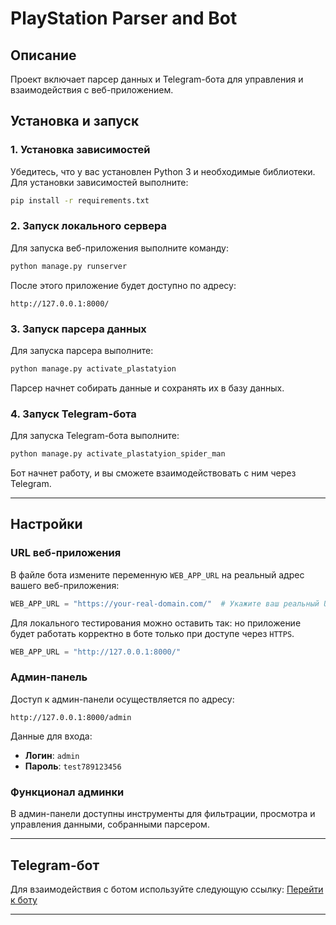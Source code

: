 
# PlayStation Parser and Bot

## Описание
Проект включает парсер данных и Telegram-бота для управления и взаимодействия с веб-приложением.

## Установка и запуск

### 1. Установка зависимостей
Убедитесь, что у вас установлен Python 3 и необходимые библиотеки. Для установки зависимостей выполните:
```bash
pip install -r requirements.txt
```

### 2. Запуск локального сервера
Для запуска веб-приложения выполните команду:
```bash
python manage.py runserver
```
После этого приложение будет доступно по адресу:
```plaintext
http://127.0.0.1:8000/
```

### 3. Запуск парсера данных
Для запуска парсера выполните:
```bash
python manage.py activate_plastatyion
```
Парсер начнет собирать данные и сохранять их в базу данных.

### 4. Запуск Telegram-бота
Для запуска Telegram-бота выполните:
```bash
python manage.py activate_plastatyion_spider_man
```
Бот начнет работу, и вы сможете взаимодействовать с ним через Telegram.

---

## Настройки

### URL веб-приложения
В файле бота измените переменную `WEB_APP_URL` на реальный адрес вашего веб-приложения:
```python
WEB_APP_URL = "https://your-real-domain.com/"  # Укажите ваш реальный URL
```
Для локального тестирования можно оставить так: но приложение будет работать корректно в боте только при доступе через `HTTPS`.
```python
WEB_APP_URL = "http://127.0.0.1:8000/"
```

### Админ-панель
Доступ к админ-панели осуществляется по адресу:
```plaintext
http://127.0.0.1:8000/admin
```
Данные для входа:
- **Логин**: `admin`
- **Пароль**: `test789123456`

### Функционал админки
В админ-панели доступны инструменты для фильтрации, просмотра и управления данными, собранными парсером.

---

## Telegram-бот
Для взаимодействия с ботом используйте следующую ссылку:
[Перейти к боту](https://t.me/test_spipderman_bot)

---

